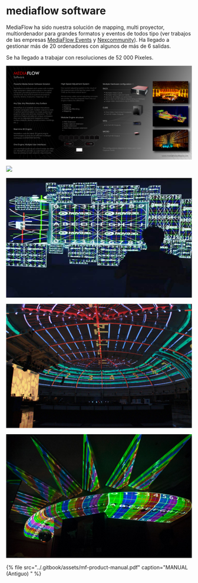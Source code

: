 # mediaflow software

MediaFlow ha sido nuestra solución de mapping, multi proyector, multiordenador para grandes formatos y eventos de todos tipo \(ver trabajos de las empresas [MediaFlow Events](../timeline/empresas/mediaflow-events-sl/works.md) y [Nexcommunity](../timeline/empresas/nexcommunity-sl/works.md)\). Ha llegado a gestionar más de 20 ordenadores con algunos de más de 6 salidas.

Se ha llegado a trabajar con resoluciones de 52 000 Píxeles.

![](../.gitbook/assets/mf-com-overview-face-a.jpg)

![](../.gitbook/assets/mf-com-setups.jpg)

![](../.gitbook/assets/mf-product-mediaflow-software-1-.jpg)

![](../.gitbook/assets/mf-2013-03-br-dome-world-trade-center.jpg)

![](../.gitbook/assets/mf-product-software-lupa.jpg)

{% file src="../.gitbook/assets/mf-product-manual.pdf" caption="MANUAL \(Antiguo\) " %}

